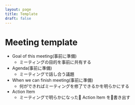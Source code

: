 ```yaml
---
layout: page
title: Template
draft: false
---
```


# Meeting template

* Goal of this meeting(事前に準備)
  * ミーティングの目的を事前に共有する
* Agenda(事前に準備)
  * ミーティングで話し合う議題
* When we can finish meeting(事前に準備)
  * 何ができればミーティングを修了できるかを明らかにする
* Action Item
  * ミーティングで明らかになった Action Item を書き出す
